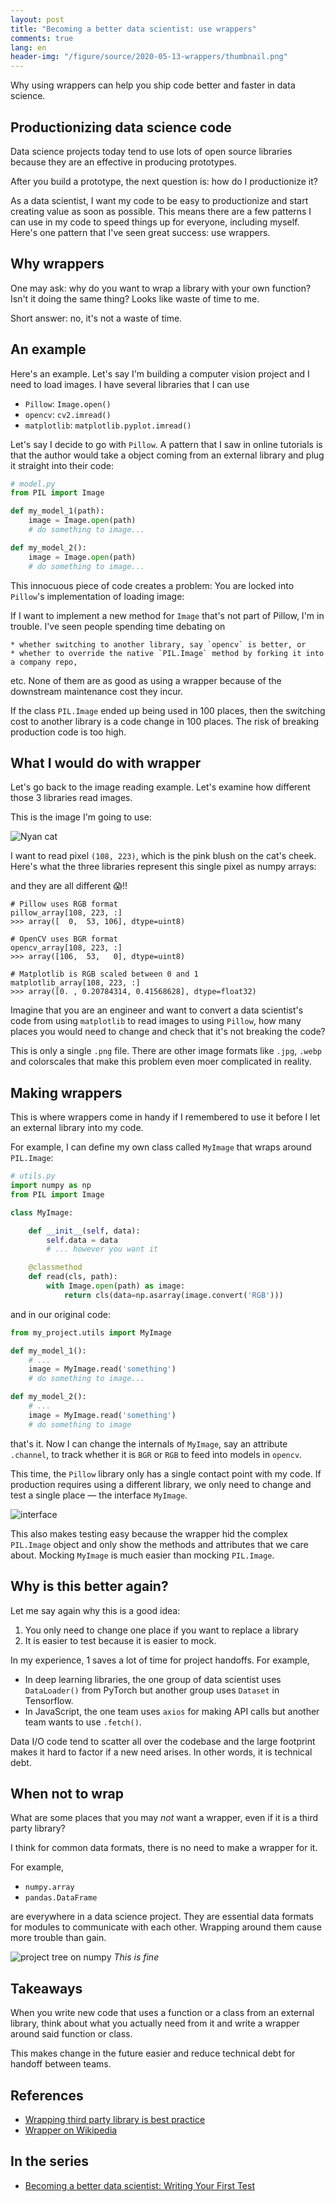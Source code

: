 ```yaml
---
layout: post
title: "Becoming a better data scientist: use wrappers"
comments: true
lang: en
header-img: "/figure/source/2020-05-13-wrappers/thumbnail.png"
---
```


Why using wrappers can help you ship code better and faster in data science.

## Productionizing data science code

Data science projects today tend to use lots of open source libraries because they are an effective in producing prototypes.

After you build a prototype, the next question is: how do I productionize it?

As a data scientist, I want my code to be easy to productionize and start creating value as soon as possible. This means there are a few patterns I can use in my code to speed things up for everyone, including myself. Here's one pattern that I've seen great success: use wrappers.

## Why wrappers

One may ask: why do you want to wrap a library with your own function? Isn't it doing the same thing? Looks like waste of time to me.

Short answer: no, it's not a waste of time.

## An example 

Here's an example. Let's say I'm building a computer vision project and I need to load images. I have several libraries that I can use

* `Pillow`: `Image.open()`
* `opencv`: `cv2.imread()` 
* `matplotlib`: `matplotlib.pyplot.imread()`

Let's say I decide to go with `Pillow`. A pattern that I saw in online tutorials is that the author would take a object coming from an external library and plug it straight into their code:

```py
# model.py
from PIL import Image 

def my_model_1(path):
    image = Image.open(path)
    # do something to image...

def my_model_2():
    image = Image.open(path)
    # do something to image...
```

This innocuous piece of code creates a problem: You are locked into `Pillow`'s implementation of loading image:

If I want to implement a new method for `Image` that's not part of Pillow, I'm in trouble. I've seen people spending time debating on

    * whether switching to another library, say `opencv` is better, or
    * whether to override the native `PIL.Image` method by forking it into a company repo,

etc. None of them are as good as using a wrapper because of the downstream maintenance cost they incur.

If the class `PIL.Image` ended up being used in 100 places, then the switching cost to another library is a code change in 100 places. The risk of breaking production code is too high.

## What I would do with wrapper

Let's go back to the image reading example. Let's examine how different those 3 libraries read images.

This is the image I'm going to use:

![Nyan cat](/figure/source/2020-05-13-wrappers/nyancat.png)

I want to read pixel `(108, 223)`, which is the pink blush on the cat's cheek. Here's what the three libraries represent this single pixel as numpy arrays:

and they are all different 😱!!

```
# Pillow uses RGB format
pillow_array[108, 223, :]
>>> array([  0,  53, 106], dtype=uint8)

# OpenCV uses BGR format
opencv_array[108, 223, :]
>>> array([106,  53,   0], dtype=uint8)

# Matplotlib is RGB scaled between 0 and 1
matplotlib_array[108, 223, :]
>>> array([0. , 0.20784314, 0.41568628], dtype=float32)
```

Imagine that you are an engineer and want to convert a data scientist's code from using `matplotlib` to read images to using `Pillow`, how many places you would need to change and check that it's not breaking the code?

This is only a single `.png` file. There are other image formats like `.jpg`, `.webp` and colorscales that make this problem even moer complicated in reality.

## Making wrappers 

This is where wrappers come in handy if I remembered to use it before I let an external library into my code.

For example, I can define my own class called `MyImage` that wraps around `PIL.Image`:

```py
# utils.py 
import numpy as np
from PIL import Image

class MyImage:

    def __init__(self, data):
        self.data = data
        # ... however you want it

    @classmethod
    def read(cls, path):
        with Image.open(path) as image:
            return cls(data=np.asarray(image.convert('RGB')))
```

and in our original code:

```py
from my_project.utils import MyImage

def my_model_1():
    # ...
    image = MyImage.read('something')
    # do something to image...

def my_model_2():
    # ...
    image = MyImage.read('something')
    # do something to image 
```

that's it. Now I can change the internals of `MyImage`, say an attribute `.channel`, to track whether it is `BGR` or `RGB` to feed into models in `opencv`. 

This time, the `Pillow` library only has a single contact point with my code. If production requires using a different library, we only need to change and test a single place — the interface `MyImage`.

![interface](/figure/source/2020-05-13-wrappers/interface.png)

This also makes testing easy because the wrapper hid the complex `PIL.Image` object and only show the methods and attributes that we care about. Mocking `MyImage` is much easier than mocking `PIL.Image`.


## Why is this better again?

Let me say again why this is a good idea:

1. You only need to change one place if you want to replace a library
2. It is easier to test because it is easier to mock.

In my experience, 1 saves a lot of time for project handoffs. For example, 

* In deep learning libraries, the one group of data scientist uses `DataLoader()` from PyTorch but another group uses `Dataset` in Tensorflow.
* In JavaScript, the one team uses `axios` for making API calls but another team wants to use `.fetch()`.

Data I/O code tend to scatter all over the codebase and the large footprint makes it hard to factor if a new need arises. In other words, it is technical debt.

## When not to wrap

What are some places that you may _not_ want a wrapper, even if it is a third party library?

I think for common data formats, there is no need to make a wrapper for it.

For example,

* `numpy.array`
* `pandas.DataFrame`

are everywhere in a data science project. They are essential data formats for modules to communicate with each other. Wrapping around them cause more trouble than gain.

![project tree on numpy](/figure/source/2020-05-13-wrappers/project-tree.png)
*This is fine*

## Takeaways

When you write new code that uses a function or a class from an external library, think about what you actually need from it and write a wrapper around said function or class.

This makes change in the future easier and reduce technical debt for handoff between teams.

## References

* [Wrapping third party library is best practice](https://softwareengineering.stackexchange.com/q/298145)
* [Wrapper on Wikipedia](https://en.wikipedia.org/wiki/Wrapper_function#Programming_convenience)

## In the series

* [Becoming a better data scientist: Writing Your First Test](https://changhsinlee.com/pytest-first-test/)
